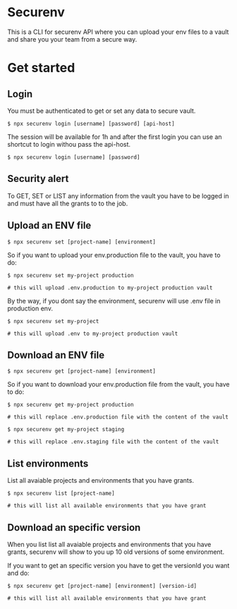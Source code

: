 # Securenv

This is a CLI for securenv API where you can upload your env files to a vault and share you your team from a secure way.


# Get started


## Login

You must be authenticated to get or set any data to secure vault.

```shell
$ npx securenv login [username] [password] [api-host]
```

The session will be available for 1h and after the first login you can use an shortcut to login withou pass the api-host.

```shell
$ npx securenv login [username] [password]
```

## Security alert

To GET, SET or LIST any information from the vault you have to be logged in and must have all the grants to to the job.

## Upload an ENV file

```shell
$ npx securenv set [project-name] [environment]
```

So if you want to upload your env.production file to the vault, you have to do:

```shell
$ npx securenv set my-project production

# this will upload .env.production to my-project production vault
```

By the way, if you dont say the environment, securenv will use .env file in production env.

```shell
$ npx securenv set my-project

# this will upload .env to my-project production vault
```

## Download an ENV file

```shell
$ npx securenv get [project-name] [environment]
```

So if you want to download your env.production file from the vault, you have to do:

```shell
$ npx securenv get my-project production

# this will replace .env.production file with the content of the vault
```

```shell
$ npx securenv get my-project staging

# this will replace .env.staging file with the content of the vault
```

## List environments

List all avaiable projects and environments that you have grants.

```shell
$ npx securenv list [project-name]

# this will list all available environments that you have grant
```

## Download an specific version

When you list list all avaiable projects and environments that you have grants, securenv will 
show to you up 10 old versions of some environment.

If you want to get an specific version you have to get the versionId you want and do:

```shell
$ npx securenv get [project-name] [environment] [version-id]

# this will list all available environments that you have grant
```